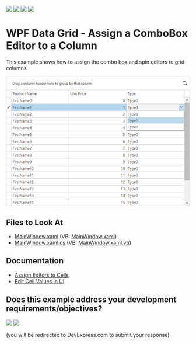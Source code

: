 <!-- default badges list -->
![](https://img.shields.io/endpoint?url=https://codecentral.devexpress.com/api/v1/VersionRange/128648315/22.2.2%2B)
[![](https://img.shields.io/badge/Open_in_DevExpress_Support_Center-FF7200?style=flat-square&logo=DevExpress&logoColor=white)](https://supportcenter.devexpress.com/ticket/details/E1582)
[![](https://img.shields.io/badge/📖_How_to_use_DevExpress_Examples-e9f6fc?style=flat-square)](https://docs.devexpress.com/GeneralInformation/403183)
[![](https://img.shields.io/badge/💬_Leave_Feedback-feecdd?style=flat-square)](#does-this-example-address-your-development-requirementsobjectives)
<!-- default badges end -->

# WPF Data Grid - Assign a ComboBox Editor to a Column

This example shows how to assign the combo box and spin editors to grid columns.

![](./combobox-in-column.png)

## Files to Look At

* [MainWindow.xaml](./CS/DXGrid_AssignComboBoxToColumn/MainWindow.xaml) (VB: [MainWindow.xaml](./VB/DXGrid_AssignComboBoxToColumn/MainWindow.xaml))
* [MainWindow.xaml.cs](./CS/DXGrid_AssignComboBoxToColumn/MainWindow.xaml.cs) (VB: [MainWindow.xaml.vb](./VB/DXGrid_AssignComboBoxToColumn/MainWindow.xaml.vb))

## Documentation

* [Assign Editors to Cells](https://docs.devexpress.com/WPF/401011/controls-and-libraries/data-grid/data-editing-and-validation/modify-cell-values/assign-an-editor-to-a-cell)
* [Edit Cell Values in UI](https://docs.devexpress.com/WPF/6606/controls-and-libraries/data-grid/data-editing-and-validation/modify-cell-values/inplace-editors)
<!-- feedback -->
## Does this example address your development requirements/objectives?

[<img src="https://www.devexpress.com/support/examples/i/yes-button.svg"/>](https://www.devexpress.com/support/examples/survey.xml?utm_source=github&utm_campaign=wpf-data-grid-assign-combobox-editor-to-column&~~~was_helpful=yes) [<img src="https://www.devexpress.com/support/examples/i/no-button.svg"/>](https://www.devexpress.com/support/examples/survey.xml?utm_source=github&utm_campaign=wpf-data-grid-assign-combobox-editor-to-column&~~~was_helpful=no)

(you will be redirected to DevExpress.com to submit your response)
<!-- feedback end -->
